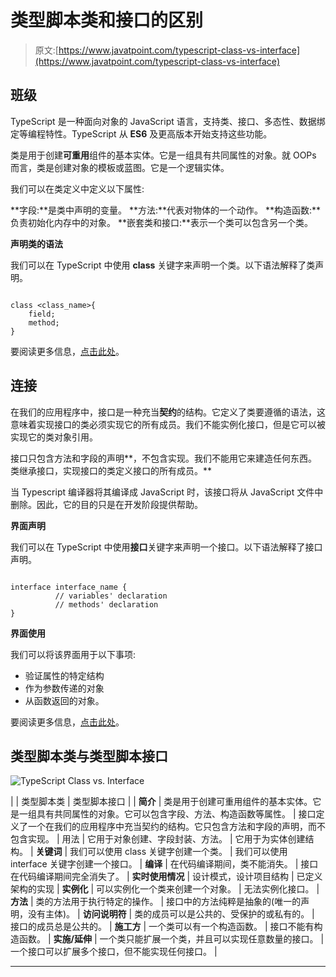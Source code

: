 # 类型脚本类和接口的区别

> 原文:[https://www.javatpoint.com/typescript-class-vs-interface](https://www.javatpoint.com/typescript-class-vs-interface)

## 班级

TypeScript 是一种面向对象的 JavaScript 语言，支持类、接口、多态性、数据绑定等编程特性。TypeScript 从 **ES6** 及更高版本开始支持这些功能。

类是用于创建**可重用**组件的基本实体。它是一组具有共同属性的对象。就 OOPs 而言，类是创建对象的模板或蓝图。它是一个逻辑实体。

我们可以在类定义中定义以下属性:

**字段:**是类中声明的变量。
**方法:**代表对物体的一个动作。
**构造函数:**负责初始化内存中的对象。
**嵌套类和接口:**表示一个类可以包含另一个类。

**声明类的语法**

我们可以在 TypeScript 中使用 **class** 关键字来声明一个类。以下语法解释了类声明。

```

class <class_name>{    
    field;    
    method;    
}  

```

要阅读更多信息，[点击此处](typescript-classes)。

## 连接

在我们的应用程序中，接口是一种充当**契约**的结构。它定义了类要遵循的语法，这意味着实现接口的类必须实现它的所有成员。我们不能实例化接口，但是它可以被实现它的类对象引用。

接口只包含方法和字段的声明**，不包含实现。我们不能用它来建造任何东西。类继承接口，实现接口的类定义接口的所有成员。**

当 Typescript 编译器将其编译成 JavaScript 时，该接口将从 JavaScript 文件中删除。因此，它的目的只是在开发阶段提供帮助。

**界面声明**

我们可以在 TypeScript 中使用**接口**关键字来声明一个接口。以下语法解释了接口声明。

```

interface interface_name {  
          // variables' declaration  
          // methods' declaration  
}  

```

**界面使用**

我们可以将该界面用于以下事项:

*   验证属性的特定结构
*   作为参数传递的对象
*   从函数返回的对象。

要阅读更多信息，[点击此处](typescript-interface)。

## 类型脚本类与类型脚本接口

![TypeScript Class vs. Interface](../Images/9f6a320f8fe80293912cccf7f27b7428.png)

|  | 类型脚本类 | 类型脚本接口 |
| **简介** | 类是用于创建可重用组件的基本实体。它是一组具有共同属性的对象。它可以包含字段、方法、构造函数等属性。 | 接口定义了一个在我们的应用程序中充当契约的结构。它只包含方法和字段的声明，而不包含实现。 | 用法 | 它用于对象创建、字段封装、方法。 | 它用于为实体创建结构。 | **关键词** | 我们可以使用 class 关键字创建一个类。 | 我们可以使用 interface 关键字创建一个接口。 | **编译** | 在代码编译期间，类不能消失。 | 接口在代码编译期间完全消失了。 | **实时使用情况** | 设计模式，设计项目结构 | 已定义架构的实现 | **实例化** | 可以实例化一个类来创建一个对象。 | 无法实例化接口。 | **方法** | 类的方法用于执行特定的操作。 | 接口中的方法纯粹是抽象的(唯一的声明，没有主体)。 | **访问说明符** | 类的成员可以是公共的、受保护的或私有的。 | 接口的成员总是公共的。 | **施工方** | 一个类可以有一个构造函数。 | 接口不能有构造函数。 | **实施/延伸** | 一个类只能扩展一个类，并且可以实现任意数量的接口。 | 一个接口可以扩展多个接口，但不能实现任何接口。 |

* * *